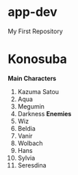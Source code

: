 # app-dev
My First Repository
# Konosuba
**Main Characters**
1. Kazuma Satou
2. Aqua
3. Megumin
4. Darkness
**Enemies**
1. Wiz
2. Beldia
3. Vanir
4. Wolbach
5. Hans
6. Sylvia
7. Seresdina
